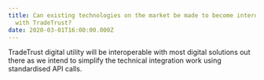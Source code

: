 ```yaml
---
title: Can existing technologies on the market be made to become interoperable
  with TradeTrust?
date: 2020-03-01T16:00:00.000Z
---
```


TradeTrust digital utility will be interoperable with most digital solutions out there as we intend to simplify the technical integration work using standardised API calls.
